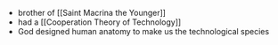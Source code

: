 - brother of [[Saint Macrina the Younger]]
- had a [[Cooperation Theory of Technology]]
- God designed human anatomy to make us the technological species
